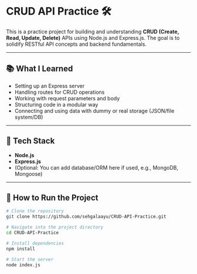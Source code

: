 # CRUD API Practice 🛠️

This is a practice project for building and understanding **CRUD (Create, Read, Update, Delete)** APIs using Node.js and Express.js. The goal is to solidify RESTful API concepts and backend fundamentals.

---

## 📚 What I Learned

- Setting up an Express server
- Handling routes for CRUD operations
- Working with request parameters and body
- Structuring code in a modular way
- Connecting and using data with dummy or real storage (JSON/file system/DB)

---

## 🔧 Tech Stack

- **Node.js**
- **Express.js**
- (Optional: You can add database/ORM here if used, e.g., MongoDB, Mongoose)

---

## 🚀 How to Run the Project

```bash
# Clone the repository
git clone https://github.com/sehgalaayu/CRUD-API-Practice.git

# Navigate into the project directory
cd CRUD-API-Practice

# Install dependencies
npm install

# Start the server
node index.js
